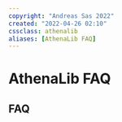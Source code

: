 ```yaml
---
copyright: "Andreas Sas 2022"
created: "2022-04-26 02:10"
cssclass: athenalib
aliases: [AthenaLib FAQ]
---
```

# AthenaLib FAQ

## FAQ